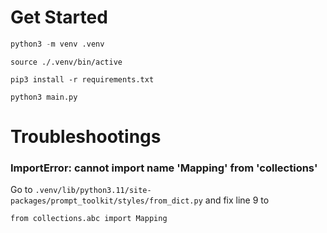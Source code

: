 # Get Started

```python
python3 -m venv .venv
```

```
source ./.venv/bin/active
```

```
pip3 install -r requirements.txt
```

```
python3 main.py
```

# Troubleshootings

### ImportError: cannot import name 'Mapping' from 'collections'

Go to `.venv/lib/python3.11/site-packages/prompt_toolkit/styles/from_dict.py` and fix line 9 to

```
from collections.abc import Mapping
```
